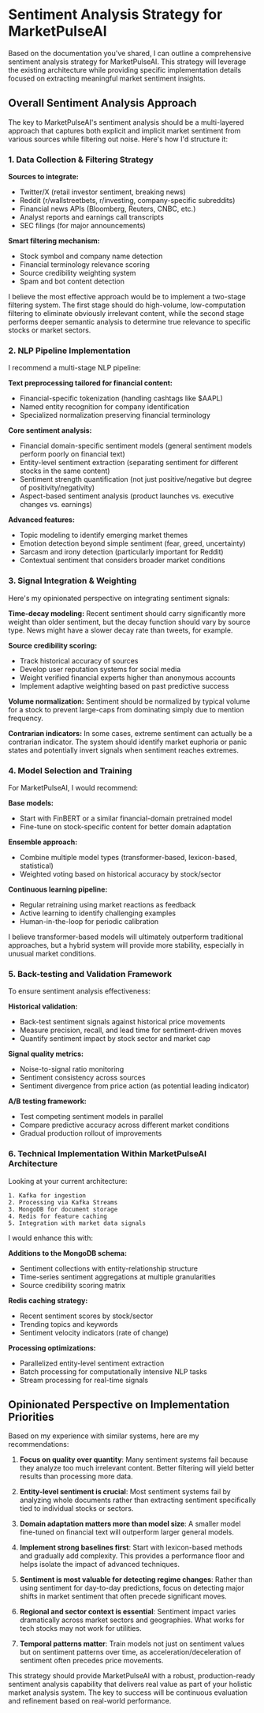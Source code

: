 # Sentiment Analysis Strategy for MarketPulseAI

Based on the documentation you've shared, I can outline a comprehensive sentiment analysis strategy for MarketPulseAI.
This strategy will leverage the existing architecture while providing specific implementation details focused on
extracting meaningful market sentiment insights.

## Overall Sentiment Analysis Approach

The key to MarketPulseAI's sentiment analysis should be a multi-layered approach that captures both explicit and
implicit market sentiment from various sources while filtering out noise. Here's how I'd structure it:

### 1. Data Collection & Filtering Strategy

**Sources to integrate:**

- Twitter/X (retail investor sentiment, breaking news)
- Reddit (r/wallstreetbets, r/investing, company-specific subreddits)
- Financial news APIs (Bloomberg, Reuters, CNBC, etc.)
- Analyst reports and earnings call transcripts
- SEC filings (for major announcements)

**Smart filtering mechanism:**

- Stock symbol and company name detection
- Financial terminology relevance scoring
- Source credibility weighting system
- Spam and bot content detection

I believe the most effective approach would be to implement a two-stage filtering system. The first stage should do
high-volume, low-computation filtering to eliminate obviously irrelevant content, while the second stage performs deeper
semantic analysis to determine true relevance to specific stocks or market sectors.

### 2. NLP Pipeline Implementation

I recommend a multi-stage NLP pipeline:

**Text preprocessing tailored for financial content:**

- Financial-specific tokenization (handling cashtags like $AAPL)
- Named entity recognition for company identification
- Specialized normalization preserving financial terminology

**Core sentiment analysis:**

- Financial domain-specific sentiment models (general sentiment models perform poorly on financial text)
- Entity-level sentiment extraction (separating sentiment for different stocks in the same content)
- Sentiment strength quantification (not just positive/negative but degree of positivity/negativity)
- Aspect-based sentiment analysis (product launches vs. executive changes vs. earnings)

**Advanced features:**

- Topic modeling to identify emerging market themes
- Emotion detection beyond simple sentiment (fear, greed, uncertainty)
- Sarcasm and irony detection (particularly important for Reddit)
- Contextual sentiment that considers broader market conditions

### 3. Signal Integration & Weighting

Here's my opinionated perspective on integrating sentiment signals:

**Time-decay modeling:**
Recent sentiment should carry significantly more weight than older sentiment, but the decay function should vary by
source type. News might have a slower decay rate than tweets, for example.

**Source credibility scoring:**

- Track historical accuracy of sources
- Develop user reputation systems for social media
- Weight verified financial experts higher than anonymous accounts
- Implement adaptive weighting based on past predictive success

**Volume normalization:**
Sentiment should be normalized by typical volume for a stock to prevent large-caps from dominating simply due to mention
frequency.

**Contrarian indicators:**
In some cases, extreme sentiment can actually be a contrarian indicator. The system should identify market euphoria or
panic states and potentially invert signals when sentiment reaches extremes.

### 4. Model Selection and Training

For MarketPulseAI, I would recommend:

**Base models:**

- Start with FinBERT or a similar financial-domain pretrained model
- Fine-tune on stock-specific content for better domain adaptation

**Ensemble approach:**

- Combine multiple model types (transformer-based, lexicon-based, statistical)
- Weighted voting based on historical accuracy by stock/sector

**Continuous learning pipeline:**

- Regular retraining using market reactions as feedback
- Active learning to identify challenging examples
- Human-in-the-loop for periodic calibration

I believe transformer-based models will ultimately outperform traditional approaches, but a hybrid system will provide
more stability, especially in unusual market conditions.

### 5. Back-testing and Validation Framework

To ensure sentiment analysis effectiveness:

**Historical validation:**

- Back-test sentiment signals against historical price movements
- Measure precision, recall, and lead time for sentiment-driven moves
- Quantify sentiment impact by stock sector and market cap

**Signal quality metrics:**

- Noise-to-signal ratio monitoring
- Sentiment consistency across sources
- Sentiment divergence from price action (as potential leading indicator)

**A/B testing framework:**

- Test competing sentiment models in parallel
- Compare predictive accuracy across different market conditions
- Gradual production rollout of improvements

### 6. Technical Implementation Within MarketPulseAI Architecture

Looking at your current architecture:

```
1. Kafka for ingestion
2. Processing via Kafka Streams
3. MongoDB for document storage
4. Redis for feature caching
5. Integration with market data signals
```

I would enhance this with:

**Additions to the MongoDB schema:**

- Sentiment collections with entity-relationship structure
- Time-series sentiment aggregations at multiple granularities
- Source credibility scoring matrix

**Redis caching strategy:**

- Recent sentiment scores by stock/sector
- Trending topics and keywords
- Sentiment velocity indicators (rate of change)

**Processing optimizations:**

- Parallelized entity-level sentiment extraction
- Batch processing for computationally intensive NLP tasks
- Stream processing for real-time signals

## Opinionated Perspective on Implementation Priorities

Based on my experience with similar systems, here are my recommendations:

1. **Focus on quality over quantity**: Many sentiment systems fail because they analyze too much irrelevant content.
   Better filtering will yield better results than processing more data.

2. **Entity-level sentiment is crucial**: Most sentiment systems fail by analyzing whole documents rather than
   extracting sentiment specifically tied to individual stocks or sectors.

3. **Domain adaptation matters more than model size**: A smaller model fine-tuned on financial text will outperform
   larger general models.

4. **Implement strong baselines first**: Start with lexicon-based methods and gradually add complexity. This provides a
   performance floor and helps isolate the impact of advanced techniques.

5. **Sentiment is most valuable for detecting regime changes**: Rather than using sentiment for day-to-day predictions,
   focus on detecting major shifts in market sentiment that often precede significant moves.

6. **Regional and sector context is essential**: Sentiment impact varies dramatically across market sectors and
   geographies. What works for tech stocks may not work for utilities.

7. **Temporal patterns matter**: Train models not just on sentiment values but on sentiment patterns over time, as
   acceleration/deceleration of sentiment often precedes price movements.

This strategy should provide MarketPulseAI with a robust, production-ready sentiment analysis capability that delivers
real value as part of your holistic market analysis system. The key to success will be continuous evaluation and
refinement based on real-world performance.